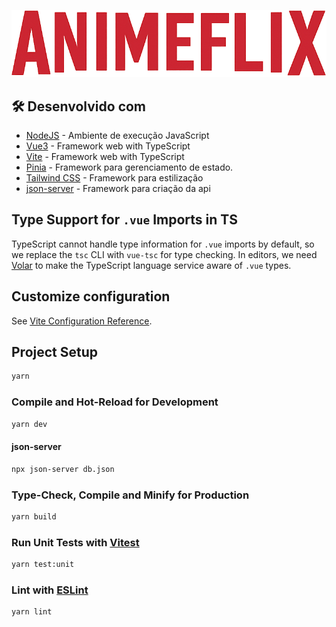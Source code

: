 ![vue3-animeflix](.github/animeflix.png)

## 🛠️ Desenvolvido com

*  [NodeJS](https://nodejs.org/en/docs/) - Ambiente de execução JavaScript
*  [Vue3](https://vuejs.org/) - Framework web with TypeScript
*  [Vite](https://vite.dev/) - Framework web with TypeScript
*  [Pinia](https://pinia.vuejs.org/) - Framework para gerenciamento de estado.
*  [Tailwind CSS](https://tailwindcss.com/docs) - Framework para estilização
*  [json-server](https://github.com/typicode/json-server) - Framework para criação da api

## Type Support for `.vue` Imports in TS

TypeScript cannot handle type information for `.vue` imports by default, so we replace the `tsc` CLI with `vue-tsc` for type checking. In editors, we need [Volar](https://marketplace.visualstudio.com/items?itemName=Vue.volar) to make the TypeScript language service aware of `.vue` types.

## Customize configuration

See [Vite Configuration Reference](https://vite.dev/config/).

## Project Setup

```sh
yarn
```

### Compile and Hot-Reload for Development

```sh
yarn dev
```


#### json-server

```bash
npx json-server db.json
```

### Type-Check, Compile and Minify for Production

```sh
yarn build
```

### Run Unit Tests with [Vitest](https://vitest.dev/)

```sh
yarn test:unit
```

### Lint with [ESLint](https://eslint.org/)

```sh
yarn lint
```
